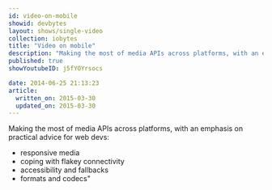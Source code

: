 ```yaml
---
id: video-on-mobile
showid: devbytes
layout: shows/single-video
collection: iobytes
title: "Video on mobile"
description: "Making the most of media APIs across platforms, with an emphasis on practical advice for web devs."
published: true
showYoutubeID: j5fYOYrsocs

date: 2014-06-25 21:13:23
article:
  written_on: 2015-03-30
  updated_on: 2015-03-30
---
```


Making the most of media APIs across platforms, with an emphasis on practical advice for web devs:
- responsive media
- coping with flakey connectivity
- accessibility and fallbacks
- formats and codecs"
